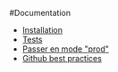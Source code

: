 #Documentation

- [Installation](/doc/installation.md)
- [Tests](/doc/tests.md)
- [Passer en mode "prod"](/doc/to_mode_prod.md)
- [Github best practices](/doc/github_best_practice.md)
